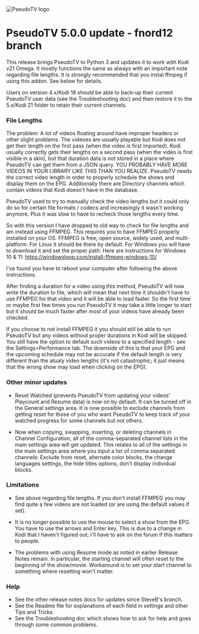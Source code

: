 ![PseudoTV logo](https://github.com/fnord12/script.pseudotv/blob/master/resources/images/Default.png?raw=true "PseudoTV Logo")

PseudoTV 5.0.0 update - fnord12 branch
======

This release brings PseudoTV to Python 3 and updates it to work with Kodi v21 Omega.  It mostly functions the same as always with an important note regarding file lengths.   It is strongly recommended that you instal ffmpeg if using this addon.   See below for details.

Users on version 4.x/Kodi 18 should be able to back-up their current PseudoTV user data (see the Troubleshooting doc) and then restore it to the 5.x/Kodi 21 folder to retain their current channels.

### File Lengths

The problem: A lot of videos floating around have improper headers or other slight problems.  The videoes are usually playable but Kodi does not get their length on the first pass (when the video is first imported).   Kodi usually correctly gets their lengths on a second pass (when the video is first visible in a skin), but that duration data is not stored in a place where PseudoTV can get them from a JSON query.  YOU PROBABLY HAVE MORE VIDEOS IN YOUR LIBRARY LIKE THIS THAN YOU REALIZE.  PseudoTV needs the correct video length in order to properly schedule the shows and display them on the EPG.  Additionally there are Directory channels which contain videos that Kodi doesn't have in the database.

PseudoTV used to try to manually check the video lengths but it could only do so for certain file formats / codecs and increasingly it wasn't working anymore.  Plus it was slow to have to recheck those lengths every time.

So with this version I have dropped to old way to check for file lengths and am instead using FFMPEG.  This requires you to have FFMPEG properly installed on your OS.  FFMPEG is free, open source, widely used, and multi-platform.  For Linux it should be there by default.  For Windows you will have to download it and set the proper path.   Here are instructions for Windows 10 & 11: https://windowsloop.com/install-ffmpeg-windows-10/

I've found you have to reboot your computer after following the above instructions.

After finding a duration for a video using this method, PseudoTV will now write the duration to file, which will mean that next time it shouldn't have to use FFMPEG for that video and it will be able to load faster.   So the first time or maybe first few times you run PseudoTV it may take a little longer to start but it should be much faster after most of your videos have already been checked.

If you choose to not install FFMPEG it you should still be able to run PseudoTV but any videos without proper durations in Kodi will be skipped.   You still have the option to default such videos to a specified length - see the Settings>Performance tab.  The downside of this is that your EPG and the upcoming schedule may not be accurate if the default length is very different than the atualy video lengths (it's not catastrophic; it just means that the wrong show may load when clicking on the EPG).

### Other minor updates

- Reset Watched (prevents PseudoTV from updating your videos' Playcount and Resume data) is now on by default.   It can be turned off in the General settings area.  It is now possible to exclude channels from getting reset for those of you who want PseudoTV to keep track of your watched progress for some channels but not others.

- Now when copying, swapping, inserting, or deleting channels in Channel Configuration, all of the comma-separated channel lists in the main settings area will get updated.  This relates to all of the settings in the main settings area where you input a list of comma separated channels: Exclude from reset, alternate color blocks, the change languages settings, the hide titles options, don't display individual blocks.

### Limitations

- See above regarding file lengths.   If you don't install FFMPEG you may find quite a few videos are not loaded (or are using the default values if set).

- It is no longer possible to use the mouse to select a show from the EPG.  You have to use the arrows and Enter key.  This is due to a change in Kodi that I haven't figured out; I'll have to ask on the forum if this matters to people.

- The problems with using Resume mode as noted in earlier Release Notes remain.  In particular, the starting channel will often reset to the beginning of the show/movie.  Workaround is to set your start channel to something where resetting won't matter.


### Help

- See the other release notes docs for updates since SteveB's branch.
- See the Readme file for explanations of each field in settings and other Tips and Tricks.
- See the Troubleshooting doc which shows how to ask for help and goes through some common problems.
